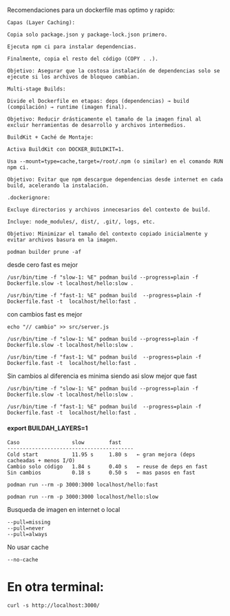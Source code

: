 Recomendaciones para un dockerfile mas optimo y rapido:

    Capas (Layer Caching):

    Copia solo package.json y package-lock.json primero.

    Ejecuta npm ci para instalar dependencias.

    Finalmente, copia el resto del código (COPY . .).

    Objetivo: Asegurar que la costosa instalación de dependencias solo se ejecute si los archivos de bloqueo cambian.

    Multi-stage Builds:

    Divide el Dockerfile en etapas: deps (dependencias) → build (compilación) → runtime (imagen final).

    Objetivo: Reducir drásticamente el tamaño de la imagen final al excluir herramientas de desarrollo y archivos intermedios.

    BuildKit + Caché de Montaje:

    Activa BuildKit con DOCKER_BUILDKIT=1.

    Usa --mount=type=cache,target=/root/.npm (o similar) en el comando RUN npm ci.

    Objetivo: Evitar que npm descargue dependencias desde internet en cada build, acelerando la instalación.

    .dockerignore:

    Excluye directorios y archivos innecesarios del contexto de build.

    Incluye: node_modules/, dist/, .git/, logs, etc.

    Objetivo: Minimizar el tamaño del contexto copiado inicialmente y evitar archivos basura en la imagen.

```docker
podman builder prune -af
```

desde cero fast es mejor

```docker
/usr/bin/time -f "slow-1: %E" podman build --progress=plain -f Dockerfile.slow -t localhost/hello:slow .

/usr/bin/time -f "fast-1: %E" podman build  --progress=plain -f Dockerfile.fast -t  localhost/hello:fast .
```

con cambios fast es mejor
```
echo "// cambio" >> src/server.js
```

```docker
/usr/bin/time -f "slow-1: %E" podman build --progress=plain -f Dockerfile.slow -t localhost/hello:slow .

/usr/bin/time -f "fast-1: %E" podman build  --progress=plain -f Dockerfile.fast -t  localhost/hello:fast .
```

Sin cambios al diferencia es minima siendo asi slow mejor que fast

```docker
/usr/bin/time -f "slow-1: %E" podman build --progress=plain -f Dockerfile.slow -t localhost/hello:slow .

/usr/bin/time -f "fast-1: %E" podman build  --progress=plain -f Dockerfile.fast -t  localhost/hello:fast .
```

#### export BUILDAH_LAYERS=1

```docker
Caso                 slow        fast
-----------------------------------------
Cold start           11.95 s     1.80 s   ← gran mejora (deps cacheadas + menos I/O)
Cambio solo código   1.84 s      0.40 s   ← reuse de deps en fast
Sin cambios          0.18 s      0.50 s   ← mas pasos en fast
```

```docker
podman run --rm -p 3000:3000 localhost/hello:fast

podman run --rm -p 3000:3000 localhost/hello:slow
```

Busqueda de imagen en internet o local

```docker
--pull=missing
--pull=never
--pull=always
```

No usar cache

```docker
--no-cache
```

# En otra terminal:
```
curl -s http://localhost:3000/
```